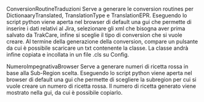 ConversionRoutineTraduzioni
  Serve a generare le conversion routines per DictionaaryTranslated, TranslationType e TranslationEPR.
  Eseguendo lo script python viene aperta nel browser di default una gui che permette di inserire i dati relativi al Jira, selezionare gli xml che bisogna aver prima salvato da TrakCare, infine si sceglie il tipo di conversion che si vuole creare.
  Al termine della generazione della conversion, compare un pulsante da cui è possibile scaricare un txt contenente la classe.
  La classe andrà infine copiata e incollata in un file .cls su Config.

NumeroImpegnativaBrowser
  Serve a generare numeri di ricetta rossa in base alla Sub-Region scelta.
  Eseguendo lo script python viene aperta nel browser di default una gui che permette di scegliere la subregion per cui si vuole creare un numero di ricetta rossa.
  Il numero di ricetta generato viene mostrato nella gui, da cui è possibile copiarlo.
